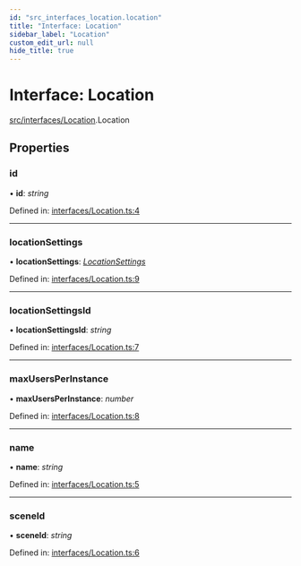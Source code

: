 ```yaml
---
id: "src_interfaces_location.location"
title: "Interface: Location"
sidebar_label: "Location"
custom_edit_url: null
hide_title: true
---
```


# Interface: Location

[src/interfaces/Location](../modules/src_interfaces_location.md).Location

## Properties

### id

• **id**: *string*

Defined in: [interfaces/Location.ts:4](https://github.com/xr3ngine/xr3ngine/blob/a16a45d7e/packages/common/src/interfaces/Location.ts#L4)

___

### locationSettings

• **locationSettings**: [*LocationSettings*](src_interfaces_locationsettings.locationsettings.md)

Defined in: [interfaces/Location.ts:9](https://github.com/xr3ngine/xr3ngine/blob/a16a45d7e/packages/common/src/interfaces/Location.ts#L9)

___

### locationSettingsId

• **locationSettingsId**: *string*

Defined in: [interfaces/Location.ts:7](https://github.com/xr3ngine/xr3ngine/blob/a16a45d7e/packages/common/src/interfaces/Location.ts#L7)

___

### maxUsersPerInstance

• **maxUsersPerInstance**: *number*

Defined in: [interfaces/Location.ts:8](https://github.com/xr3ngine/xr3ngine/blob/a16a45d7e/packages/common/src/interfaces/Location.ts#L8)

___

### name

• **name**: *string*

Defined in: [interfaces/Location.ts:5](https://github.com/xr3ngine/xr3ngine/blob/a16a45d7e/packages/common/src/interfaces/Location.ts#L5)

___

### sceneId

• **sceneId**: *string*

Defined in: [interfaces/Location.ts:6](https://github.com/xr3ngine/xr3ngine/blob/a16a45d7e/packages/common/src/interfaces/Location.ts#L6)
